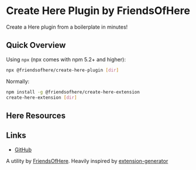 # Create Here Plugin by FriendsOfHere

Create a Here plugin from a boilerplate in minutes!

## Quick Overview

Using `npx` (npx comes with npm 5.2+ and higher):
```sh
npx @friendsofhere/create-here-plugin [dir]
```

Normally:
```sh
npm install -g @friendsofhere/create-here-extension
create-here-extension [dir]
```

## Here Resources

## Links

- [GitHub](https://github.com/FriendsOfHere/plugin-generator)

A utility by [FriendsOfHere](https://github.com/FriendsOfHere).
Heavily inspired by [extension-generator](https://github.com/FriendsOfFlarum/extension-generator)
